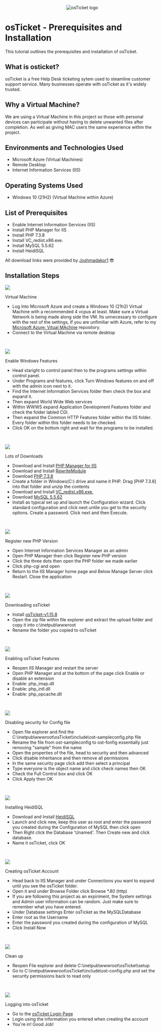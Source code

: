 <p align="center">
<img src="https://i.imgur.com/Clzj7Xs.png" alt="osTicket logo"/>
</p>

<h1>osTicket - Prerequisites and Installation</h1>
This tutorial outlines the prerequisites and installation of osTicket.<br />


<h2>What is osticket?</h2>

osTicket is a free Help Desk ticketing sytem used to steamline customer support service. Many businesses operate with osTicket as it's widely trusted.

<h2>Why a Virtual Machine?</h2>

We are using a Virtual Machine in this project so those with personal devices can participate without having to delete unwanted files after completion. As well as giving MAC users the same experience within the project.

<h2>Environments and Technologies Used</h2>

- Microsoft Azure (Virtual Machines)
- Remote Desktop
- Internet Information Services (IIS)

<h2>Operating Systems Used </h2>

- Windows 10</b> (21H2) (Virtual Machine within Azure)

<h2>List of Prerequisites</h2>

- Enable Internet Information Services (IIS)
- Install PHP Manager for IIS
- Install PHP 7.3.8
- Install VC_redist.x86.exe.
- Install MySQL 5.5.62
- Install HeidiSQL
  
All download links were provided by [Joshmadakor1](https://github.com/joshmadakor1) 😎

<h2>Installation Steps</h2>

<p>
<img src="https://i.imgur.com/GgiQvM3.png"/>
</p>
<p>
</h2> Virtual Machine </h2>

- Log Into Microsoft Azure and create a Windows 10 (21h2) Virtual Machine with a recommended 4 vcpus at least. Make sure a Virtual Network is being made along side the VM. Its unnecessary to configure with the rest of the settings, If you are unfimiliar with Azure, refer to my [Microsoft Azure: Vitual MAchine](https://github.com/GGeeto/Microsoft-Azure-Creating-a-Virtual-Machine/blob/main/README.md) repository. 
- Connect to the Virtual Machine via remote desktop  
</p>
<br />

<p>
<img src="https://imgur.com/cyuu43o.png"
</p>
<p>
</h2> Enable Windows Features </h2>

- Head staright to control panel then to the programs settings within control panel.
- Under Programs and features, click Turn Windows features on and off with the admin icon next to it.
- Find the Internet Information Services folder then check the box and expand it.
- Then expand World Wide Web services
- Within WWWS expand Application Development Features folder and check the folder labled CGI.
- Then expand the Common HTTP Features folder within the IIS folder. Every folder within this folder needs to be checked.
- Click OK on the bottom right and wait for the programs to be installed.
</p>
<br />

<p>
<img src="https://i.imgur.com/5Ja3Kp1.png"/>
</p>
<p>
</h2> Lots of Downloads </h2>

- Download and Install [PHP Manager for IIS](https://drive.google.com/file/d/1RHsNd4eWIOwaNpj3JW4vzzmzNUH86wY_/view?usp=share_link)
- Download and Install [RewriteModule ](https://drive.google.com/file/d/1tIK9GZBKj1JyUP87eewxgdNqn9pZmVmY/view?usp=share_link)
- Download [PHP 7.3.8](https://drive.google.com/file/d/1snNMtLdCOpMtkCyD4mvl9yOOmvVIp9fP/view?usp=share_link)
- Create a folder in Windows(C:) drive and name it PHP. Drag [PHP 7.3.8] into that folder and unzip the contents
- Download and Install [VC_redist.x86.exe.](https://drive.google.com/file/d/1s1OsGF3-ioO0_9LYizPRiVuIkb3lFJgH/view?usp=share_link)
- Download [MySQL 5.5.62](https://drive.google.com/file/d/1_OWh9p7VQLcrB0q_V7qT8yHl0xo5gv7z/view?usp=share_link)
- Install as typical set up and launch the Configuration wizard. Click standard configuration and click next untile you get to the security options. Create a password. Click next and then Execute.
</p>
<br />

<p>
<img src="https://i.imgur.com/zR7i3GN.png"/>
</p>
<p>
</h2> Register new PHP Version </h2>

- Open Internet Information Services Manager as an admin
- Open PHP Manager then click Register new PHP version
- Click the three dots then open the PHP folder we made earlier
- Click php-cgi and open
- Return to the IIS Manager home page and Below Manage Server click Restart. Close the application
</p>
<br />

<p>
<img src="https://imgur.com/VDf20UG.png"/>
</p>
<p>
</h2> Downloading osTicket </h2>

- Install [osTicket-v1.15.8](https://drive.google.com/file/d/1VeVXKlzHDRjeaVUL99ptq7qYbrbXdFxJ/view?usp=drive_link)
- Open the zip file within file explorer and extract the upload folder and copy it into c:\inetpub\wwwroot
- Rename the folder you copied to osTicket
</p>
<br />

<p>
<img src="https://imgur.com/9eGeJWp.png"/>
</p>
<p>
</h2> Enabling osTicket Features </h2>

- Reopen IIS Manager and restart the server
- Open PHP Manager and at the bottom of the page click Enable or disable an extension
- Enable: php_imap.dll
- Enable: php_intl.dll
- Enable: php_opcache.dll
</p>
<br />

<p>
<img src="https://imgur.com/NmMzq8b.png"/>
</p>
<p>
</h2> Disabling security for Config file </h2>

- Open file explorer and find the C:\inetpub\wwwroot\osTicket\include\ost-sampleconfig.php file
- Rename the file from ost-sampleconfig to ost-fonfig essentially just removing "sample" from the name
- Open the properties of the file, head to security and then advanced
- Click disable inheritance and then remove all permissions
- In the same security page click add then select a principal
- Type everyone is the object name and click check names then OK
- Check the Full Control box and click OK
- Click Apply then OK
</p>
<br />

<p>
<img src="https://i.imgur.com/CaqKPQc.png"/>
</p>
<p>
</h2> Installing HeidiSQL </h2>

- Download and Install [HeidiSQL](https://docs.google.com/document/d/1WovrX2DaS9xkfaSr4LXyB4YnnWpXIgPCMMbbfgHmGVw/edit)
- Launch and click new, keep this user as root and enter the password you created during the Configuration of MySQL then click open
- Then Right click the Database 'Unamed'. Then Create new and click database.
- Name it osTicket, click OK
  </p>
<br />

<p>
<img src="https://i.imgur.com/RUwoZeK.png"/>
</p>
<p>
</h2> Creating osTicket Account </h2>

- Head back to IIS Manager and under Connections you want to expand until you see the osTicket folder. 
- Open it and under Browse Folder click Browse *.80 (http)
- If you are following this project as an expiriment, the System settings and Admin user information can be random. Just make sure to remember what you have entered.
- Under Database settings Enter osTicket as the MySQLDatabase
- Enter root as the Username
- Enter the password you created during the configuration of MySQL
- Click Install Now
  </p>
<br />

<p>
<img src="https://i.imgur.com/eCEsLBx.png"/>
</p>
<p>
</h2> Clean up </h2>

- Reopen File explorer and delete C:\inetpub\wwwroot\osTicket\setup
- Go to C:\inetpub\wwwroot\osTicket\include\ost-config.php and set the security permissions back to read only
  </p>
<br />

<p>
<img src="https://imgur.com/nHqgAYG.png"/>
</p>
<p>
</h2> Logging into osTicket </h2>

- Go to the [osTicket Login Page](http://localhost/osTicket/scp/login.php)
- Login using the information you entered when creating the account
- You're in! Good Job!
